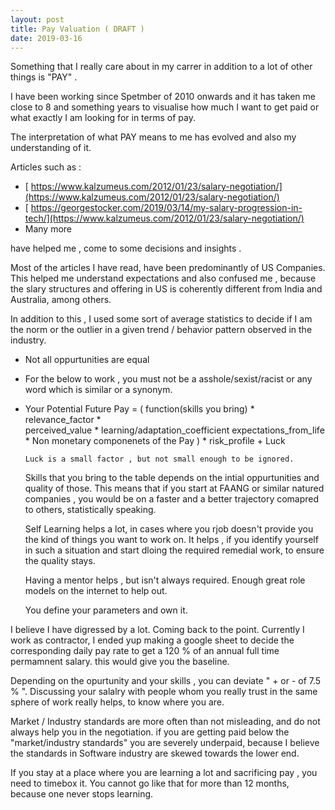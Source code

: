 ```yaml
---
layout: post
title: Pay Valuation ( DRAFT )
date: 2019-03-16
---
```


Something that I really care about in my carrer in addition to a lot of other things is "PAY" .

I have been working since Spetmber of 2010 onwards and it has taken me close to 8 and something years to visualise how much I want to get paid or what exactly I am looking for in terms of pay. 

The interpretation of what PAY means to me has evolved and also my understanding of it.

Articles such as : 
- [ https://www.kalzumeus.com/2012/01/23/salary-negotiation/](https://www.kalzumeus.com/2012/01/23/salary-negotiation/)
- [ https://georgestocker.com/2019/03/14/my-salary-progression-in-tech/](https://www.kalzumeus.com/2012/01/23/salary-negotiation/)
- Many more

have helped me , come to some decisions and insights .

Most of the articles I have read, have been predominantly of US Companies. This helped me understand expectations and also confused me , because the slary structures and offering in US is coherently different from India and Australia, among others.

In addition to this , I used some sort of average statistics to decide if I am the norm or the outlier in a given trend / behavior pattern observed in the industry.

- Not all oppurtunities are equal
- For the below to work , you must not be a asshole/sexist/racist or any word which is similar or a synonym.
- Your Potential Future Pay = ( function(skills you bring) * relevance_factor *         
                                      perceived_value * learning/adaptation_coefficient  expectations_from_life * Non monetary componenets of the Pay ) * risk_profile + Luck

      Luck is a small factor , but not small enough to be ignored.

  Skills that you bring to the table depends on the intial oppurtunities and quality of those. This means that if you start at FAANG or similar natured companies , you would be on a faster and a better trajectory comapred to others, statistically speaking.

  Self Learning helps a lot, in cases where you rjob doesn't provide you the kind of things you want to work on. It helps , if you identify yourself in such a situation and start dloing the required remedial work, to ensure the quality stays.

  Having a mentor helps , but isn't always required. Enough great role models on the internet to help out.

  You define your parameters and own it.


I believe I have digressed by a lot. Coming back to the point.  Currently I work as contractor, I ended yup making a google sheet to decide the corresponding 
daily pay rate to get a 120 % of an annual full time permamnent salary. this would give you the baseline.

Depending on the opurtunity and your skills , you can deviate " + or - of  7.5 % ".
Discussing your salalry with people whom you really trust in the same sphere of work 
really helps, to know where you are.

Market / Industry standards are more often than not misleading, and do not always help you in the negotiation. if you are getting paid below the "market/industry standards" you are severely underpaid, because I believe the standards in Software industry are skewed towards the lower end.

If you stay at a place where you are learning a lot and sacrificing pay , you need to timebox it. You cannot go like that for more than 12 months, because one never stops learning.